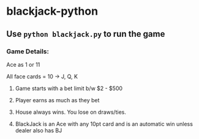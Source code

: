 # blackjack-python

## Use `python blackjack.py` to run the game

### Game Details:
Ace as 1 or 11

All face cards = 10  -> J, Q, K

1. Game starts with a bet limit b/w $2 - $500

2. Player earns as much as they bet

3. House always wins. You lose on draws/ties.

4. BlackJack is an Ace with any 10pt card and is an automatic win unless dealer also has BJ
